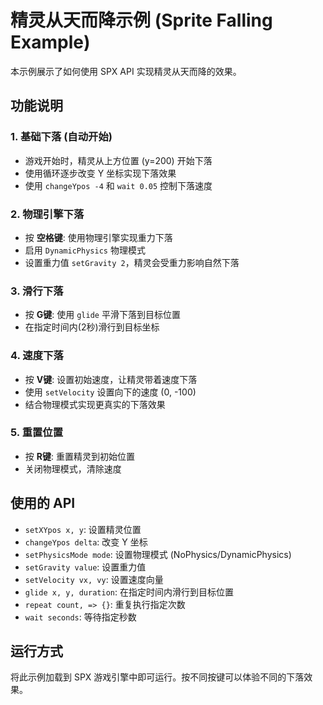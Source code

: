 # 精灵从天而降示例 (Sprite Falling Example)

本示例展示了如何使用 SPX API 实现精灵从天而降的效果。

## 功能说明

### 1. 基础下落 (自动开始)
- 游戏开始时，精灵从上方位置 (y=200) 开始下落
- 使用循环逐步改变 Y 坐标实现下落效果
- 使用 `changeYpos -4` 和 `wait 0.05` 控制下落速度

### 2. 物理引擎下落
- 按 **空格键**: 使用物理引擎实现重力下落
- 启用 `DynamicPhysics` 物理模式
- 设置重力值 `setGravity 2`，精灵会受重力影响自然下落

### 3. 滑行下落
- 按 **G键**: 使用 `glide` 平滑下落到目标位置
- 在指定时间内(2秒)滑行到目标坐标

### 4. 速度下落
- 按 **V键**: 设置初始速度，让精灵带着速度下落
- 使用 `setVelocity` 设置向下的速度 (0, -100)
- 结合物理模式实现更真实的下落效果

### 5. 重置位置
- 按 **R键**: 重置精灵到初始位置
- 关闭物理模式，清除速度

## 使用的 API

- `setXYpos x, y`: 设置精灵位置
- `changeYpos delta`: 改变 Y 坐标
- `setPhysicsMode mode`: 设置物理模式 (NoPhysics/DynamicPhysics)
- `setGravity value`: 设置重力值
- `setVelocity vx, vy`: 设置速度向量
- `glide x, y, duration`: 在指定时间内滑行到目标位置
- `repeat count, => {}`: 重复执行指定次数
- `wait seconds`: 等待指定秒数

## 运行方式

将此示例加载到 SPX 游戏引擎中即可运行。按不同按键可以体验不同的下落效果。
